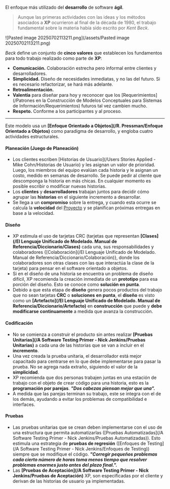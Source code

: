El enfoque más utilizado del **desarrollo** de software **ágil**. 
> Aunque las primeras actividades con las ideas y los métodos asociados a **XP** ocurrieron al final de la década de 1980, el trabajo fundamental sobre la materia había sido escrito por *Kent Beck*. 

![Pasted image 20250702113211.png](/assets/Pasted image 20250702113211.png)

*Beck* define un conjunto de **cinco valores** que establecen los fundamentos para todo trabajo realizado como parte de **XP**:

- **Comunicación.** Colaboración estrecha pero informal entre clientes y desarrolladores.
- **Simplicidad.** Diseño de necesidades inmediatas, y no las del futuro. Si es necesario refactorizar, se hará más adelante.
- **Retroalimentación.** 
- **Valentía** para diseñar para hoy y reconocer que los [Requerimientos](/Patrones en la Construcción de Modelos Conceptuales para Sistemas de Información/Requerimientos) futuros tal vez cambien mucho.
- **Respeto.** Conforme a los participantes y al proceso.
****
Este modelo usa un **[Enfoque Orientado a Objetos](/R. Pressman/Enfoque Orientado a Objetos)** como paradigma de desarrollo, y engloba cuatro actividades estructurales.
#### **Planeación (Juego de Planeación)** 

- Los clientes escriben [Historias de Usuario](/Users Stories Applied - Mike Cohn/Historias de Usuario) y les asignan un valor de prioridad. Luego, los miembros del equipo evalúan cada historia y le asignan un costo, medido en semanas de desarrollo. Se puede pedir al cliente que descomponga la historia en más chicas. En cualquier momento es posible escribir o modificar nuevas historias.
- Los **clientes** y **desarrolladores** trabajan juntos para decidir cómo agrupar las **historias** en el siguiente incremento a desarrollar.
- Se llega a un **compromiso** sobre la entrega, y cuando esta ocurre se calcula la **velocidad** del [Proyecto](/PMBOK/Proyecto) y se planifican próximas entregas en base a la velocidad.
#### **Diseño**

- XP estimula el uso de tarjetas CRC (tarjetas que representan **[Clases](/El Lenguaje Unificado de Modelado. Manual de Referencia/Diccionario/Clases)** cada una, sus responsabilidades y colaboradores {[Colaboración](/El Lenguaje Unificado de Modelado. Manual de Referencia/Diccionario/Colaboración)}, donde los colaboradores son otras clases con las que interactúa la clase de la tarjeta) para pensar en el software orientado a objetos.
- Si en el diseño de una historia se encuentra un problema de diseño difícil, XP recomienda la creación inmediata de un **prototipo** para esa porción del diseño. Esto se conoce como **solución en punta**.
- Debido a que esta etapa de **diseño** genera pocos productos del trabajo que no sean tarjetas **CRC** o **soluciones** **en** **punta**, el **diseño** es visto como un **[Artefacto](/El Lenguaje Unificado de Modelado. Manual de Referencia/Diccionario/Artefacto)** en **construcción** que puede y **debe** **modificarse** **continuamente** a medida que avanza la construcción.
#### **Codificación** 

- No se comienza a construir el producto sin antes realizar **[Pruebas Unitarias](/A Software Testing Primer - Nick Jenkins/Pruebas Unitarias)** a cada una de las historias que se van a incluir en el **incremento**.
- Una vez creada la prueba unitaria, el desarrollador está mejor capacitado para centrarse en lo que debe implementarse para pasar la prueba. No se agrega nada extraño, siguiendo el valor de la **simplicidad**.
- XP recomienda que dos personas trabajen juntas en una estación de trabajo con el objeto de crear código para una historia, esto es la **programación por parejas**. **_"Dos cabezas piensan mejor que una"._**
- A medida que las parejas terminan su trabajo, este se integra con el de los demás, ayudando a evitar los problemas de compatibilidad e interfaces.
#### **Pruebas** 

- Las pruebas unitarias que se crean deben implementarse con el uso de una estructura que permita automatizarlas ([Pruebas Automatizadas](/A Software Testing Primer - Nick Jenkins/Pruebas Automatizadas)). Esto estimula una estrategia de **pruebas de regresión** ([Enfoques de Testing](/A Software Testing Primer - Nick Jenkins/Enfoques de Testing)) siempre que se modifique el código. **_"Corregir pequeños problemas cada cierto número de horas toma menos tiempo que resolver problemas enormes justo antes del plazo final."._**
- Las **[Pruebas de Aceptación](/A Software Testing Primer - Nick Jenkins/Pruebas de Aceptación)** XP, son especificadas por el cliente y derivan de las historias de usuario ya implementadas.